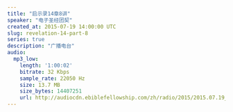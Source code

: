 ```yaml
---
title: "启示录14章8讲"
speaker: "电子圣经团契"
created_at: 2015-07-19 14:00:00 UTC
slug: revelation-14-part-8
series: true
description: "广播电台"
audio:
  mp3_low:
    length: '1:00:02'
    bitrate: 32 Kbps
    sample_rate: 22050 Hz
    size: 13.7 MB
    size_bytes: 14407251
    url: http://audiocdn.ebiblefellowship.com/zh/radio/2015/2015.07.19_EBF_-_Revelation_14_Part_8.mp3
---
```

